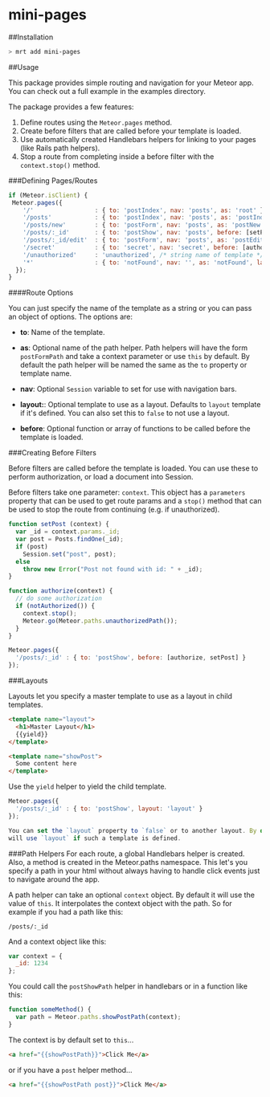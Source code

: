 mini-pages
============

##Installation

```bash
> mrt add mini-pages
```

##Usage

This package provides simple routing and navigation for your Meteor app. You can
check out a full example in the examples directory.

The package provides a few features:

1. Define routes using the `Meteor.pages` method.
2. Create before filters that are called before your template is loaded.
3. Use automatically created Handlebars helpers for linking to your pages (like
   Rails path helpers).
4. Stop a route from completing inside a before filter with the `context.stop()`
   method.

###Defining Pages/Routes

```javascript
if (Meteor.isClient) {
 Meteor.pages({
    '/'                 : { to: 'postIndex', nav: 'posts', as: 'root' },
    '/posts'            : { to: 'postIndex', nav: 'posts', as: 'postIndex' },
    '/posts/new'        : { to: 'postForm', nav: 'posts', as: 'postNew' },
    '/posts/:_id'       : { to: 'postShow', nav: 'posts', before: [setPost] },
    '/posts/:_id/edit'  : { to: 'postForm', nav: 'posts', as: 'postEdit', before: [setPost] },
    '/secret'           : { to: 'secret', nav: 'secret', before: [authorize] },
    '/unauthorized'     : 'unauthorized', /* string name of template */
    '*'                 : { to: 'notFound', nav: '', as: 'notFound', layout: 'notFoundLayout' }
  });
}
```

####Route Options

You can just specify the name of the template as a string or you can pass an
object of options. The options are:

* **to**: Name of the template.

* **as**: Optional name of the path helper. Path helpers will have the form
  `postFormPath` and take a context parameter or use `this` by default. By
  default the path helper will be named the same as the `to` property or
  template name.

* **nav**: Optional `Session` variable to set for use with navigation bars.

* **layout:**: Optional template to use as a layout. Defaults to `layout`
  template if it's defined. You can also set this to `false` to not use a
  layout.

* **before**: Optional function or array of functions to be called before the
  template is loaded.

###Creating Before Filters

Before filters are called before the template is loaded. You can use these to
perform authorization, or load a document into Session.

Before filters take one parameter: `context`. This object has a `parameters`
property that can be used to get route params and a `stop()` method that can be
used to stop the route from continuing (e.g. if unauthorized).

```javascript
function setPost (context) {
  var _id = context.params._id;
  var post = Posts.findOne(_id);
  if (post)
    Session.set("post", post);
  else
    throw new Error("Post not found with id: " + _id);
}

function authorize(context) {
  // do some authorization
  if (notAuthorized()) {
    context.stop();
    Meteor.go(Meteor.paths.unauthorizedPath());
  }
}

Meteor.pages({
  '/posts/:_id' : { to: 'postShow', before: [authorize, setPost] }
});
```

###Layouts

Layouts let you specify a master template to use as a layout in child templates.

```html
<template name="layout">
  <h1>Master Layout</h1>
  {{yield}}
</template>

<template name="showPost">
  Some content here
</template>
```
Use the `yield` helper to yield the child template.

```javascript
Meteor.pages({
  '/posts/:_id' : { to: 'postShow', layout: 'layout' }
});

You can set the `layout` property to `false` or to another layout. By default it
will use `layout` if such a template is defined.
```

###Path Helpers
For each route, a global Handlebars helper is created. Also, a method is created
in the Meteor.paths namespace. This let's you specify a path in your html
without always having to handle click events just to navigate around the app.

A path helper can take an optional `context` object. By default it will use the
value of `this`. It interpolates the context object with the path. So for
example if you had a path like this:

`/posts/:_id`

And a context object like this:

```javascript
var context = {
  _id: 1234
};
```

You could call the `postShowPath` helper in handlebars or in a function like
this:

```javascript
function someMethod() {
  var path = Meteor.paths.showPostPath(context);
}
```

The context is by default set to `this`...
```html
<a href="{{showPostPath}}">Click Me</a>
```

or if you have a `post` helper method...

```html
<a href="{{showPostPath post}}">Click Me</a>
```
